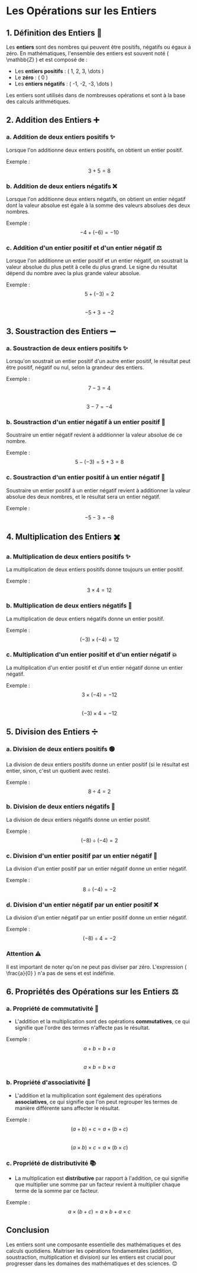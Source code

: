 # Les Opérations sur les Entiers

## 1. **Définition des Entiers** 🔢

Les **entiers** sont des nombres qui peuvent être positifs, négatifs ou égaux à zéro. En mathématiques, l'ensemble des entiers est souvent noté \( \mathbb{Z} \) et est composé de :

- Les **entiers positifs** : \( 1, 2, 3, \dots \)
- Le **zéro** : \( 0 \)
- Les **entiers négatifs** : \( -1, -2, -3, \dots \)

Les entiers sont utilisés dans de nombreuses opérations et sont à la base des calculs arithmétiques.


## 2. **Addition des Entiers** ➕

### a. **Addition de deux entiers positifs** ✨

Lorsque l'on additionne deux entiers positifs, on obtient un entier positif.

Exemple :
$$ 3 + 5 = 8 $$

### b. **Addition de deux entiers négatifs** ❌

Lorsque l'on additionne deux entiers négatifs, on obtient un entier négatif dont la valeur absolue est égale à la somme des valeurs absolues des deux nombres.

Exemple :
$$ -4 + (-6) = -10 $$

### c. **Addition d'un entier positif et d'un entier négatif** ⚖️

Lorsque l'on additionne un entier positif et un entier négatif, on soustrait la valeur absolue du plus petit à celle du plus grand. Le signe du résultat dépend du nombre avec la plus grande valeur absolue.

Exemple :
$$ 5 + (-3) = 2 $$  
$$ -5 + 3 = -2 $$


## 3. **Soustraction des Entiers** ➖

### a. **Soustraction de deux entiers positifs** ✨

Lorsqu'on soustrait un entier positif d'un autre entier positif, le résultat peut être positif, négatif ou nul, selon la grandeur des entiers.

Exemple :
$$ 7 - 3 = 4 $$  
$$ 3 - 7 = -4 $$

### b. **Soustraction d'un entier négatif à un entier positif** 🔁

Soustraire un entier négatif revient à additionner la valeur absolue de ce nombre.

Exemple :
$$ 5 - (-3) = 5 + 3 = 8 $$

### c. **Soustraction d'un entier positif à un entier négatif** 🔻

Soustraire un entier positif à un entier négatif revient à additionner la valeur absolue des deux nombres, et le résultat sera un entier négatif.

Exemple :
$$ -5 - 3 = -8 $$


## 4. **Multiplication des Entiers** ✖️

### a. **Multiplication de deux entiers positifs** ✨

La multiplication de deux entiers positifs donne toujours un entier positif.

Exemple :
$$ 3 \times 4 = 12 $$

### b. **Multiplication de deux entiers négatifs** 🔴

La multiplication de deux entiers négatifs donne un entier positif.

Exemple :
$$ (-3) \times (-4) = 12 $$

### c. **Multiplication d'un entier positif et d'un entier négatif** 💥

La multiplication d'un entier positif et d'un entier négatif donne un entier négatif.

Exemple :
$$ 3 \times (-4) = -12 $$  
$$ (-3) \times 4 = -12 $$

## 5. **Division des Entiers** ➗

### a. **Division de deux entiers positifs** 🟢

La division de deux entiers positifs donne un entier positif (si le résultat est entier, sinon, c'est un quotient avec reste).

Exemple :
$$ 8 \div 4 = 2 $$

### b. **Division de deux entiers négatifs** 🔴

La division de deux entiers négatifs donne un entier positif.

Exemple :
$$ (-8) \div (-4) = 2 $$

### c. **Division d'un entier positif par un entier négatif** 🔻

La division d'un entier positif par un entier négatif donne un entier négatif.

Exemple :
$$ 8 \div (-4) = -2 $$

### d. **Division d'un entier négatif par un entier positif** ❌

La division d'un entier négatif par un entier positif donne un entier négatif.

Exemple :
$$ (-8) \div 4 = -2 $$

### **Attention** ⚠️

Il est important de noter qu'on ne peut pas diviser par zéro. L'expression \( \frac{a}{0} \) n'a pas de sens et est indéfinie.


## 6. **Propriétés des Opérations sur les Entiers** ⚖️

### a. **Propriété de commutativité** 🔄

- L'addition et la multiplication sont des opérations **commutatives**, ce qui signifie que l'ordre des termes n'affecte pas le résultat.

Exemple :
$$ a + b = b + a $$  
$$ a \times b = b \times a $$

### b. **Propriété d'associativité** 🔗

- L'addition et la multiplication sont également des opérations **associatives**, ce qui signifie que l'on peut regrouper les termes de manière différente sans affecter le résultat.

Exemple :
$$ (a + b) + c = a + (b + c) $$  
$$ (a \times b) \times c = a \times (b \times c) $$

### c. **Propriété de distributivité** 📚

- La multiplication est **distributive** par rapport à l'addition, ce qui signifie que multiplier une somme par un facteur revient à multiplier chaque terme de la somme par ce facteur.

Exemple :
$$ a \times (b + c) = a \times b + a \times c $$


## Conclusion

Les entiers sont une composante essentielle des mathématiques et des calculs quotidiens. Maitriser les opérations fondamentales (addition, soustraction, multiplication et division) sur les entiers est crucial pour progresser dans les domaines des mathématiques et des sciences. 😊
